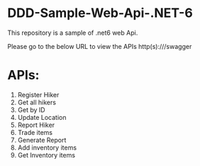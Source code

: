 # DDD-Sample-Web-Api-.NET-6

This repository is a sample of .net6 web Api.

Please go to the below URL to view the APIs
http(s)://<localUrl>/swagger

# APIs:

1. Register Hiker
2. Get all hikers
3. Get by ID
4. Update Location
5. Report Hiker
6. Trade items
7. Generate Report
8. Add inventory items
9. Get Inventory items
